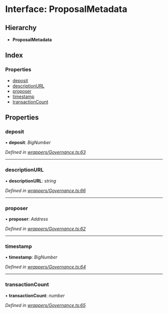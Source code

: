 # Interface: ProposalMetadata

## Hierarchy

* **ProposalMetadata**

## Index

### Properties

* [deposit](_wrappers_governance_.proposalmetadata.md#deposit)
* [descriptionURL](_wrappers_governance_.proposalmetadata.md#descriptionurl)
* [proposer](_wrappers_governance_.proposalmetadata.md#proposer)
* [timestamp](_wrappers_governance_.proposalmetadata.md#timestamp)
* [transactionCount](_wrappers_governance_.proposalmetadata.md#transactioncount)

## Properties

###  deposit

• **deposit**: *BigNumber*

*Defined in [wrappers/Governance.ts:63](https://github.com/medhak1/celo-monorepo/blob/master/packages/sdk/contractkit/src/wrappers/Governance.ts#L63)*

___

###  descriptionURL

• **descriptionURL**: *string*

*Defined in [wrappers/Governance.ts:66](https://github.com/medhak1/celo-monorepo/blob/master/packages/sdk/contractkit/src/wrappers/Governance.ts#L66)*

___

###  proposer

• **proposer**: *Address*

*Defined in [wrappers/Governance.ts:62](https://github.com/medhak1/celo-monorepo/blob/master/packages/sdk/contractkit/src/wrappers/Governance.ts#L62)*

___

###  timestamp

• **timestamp**: *BigNumber*

*Defined in [wrappers/Governance.ts:64](https://github.com/medhak1/celo-monorepo/blob/master/packages/sdk/contractkit/src/wrappers/Governance.ts#L64)*

___

###  transactionCount

• **transactionCount**: *number*

*Defined in [wrappers/Governance.ts:65](https://github.com/medhak1/celo-monorepo/blob/master/packages/sdk/contractkit/src/wrappers/Governance.ts#L65)*
